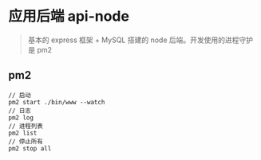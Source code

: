 # 应用后端 api-node
> 基本的 express 框架 + MySQL 搭建的 node 后端。开发使用的进程守护是 pm2

## pm2
```
// 启动
pm2 start ./bin/www --watch
// 日志
pm2 log
// 进程列表
pm2 list
// 停止所有
pm2 stop all
```